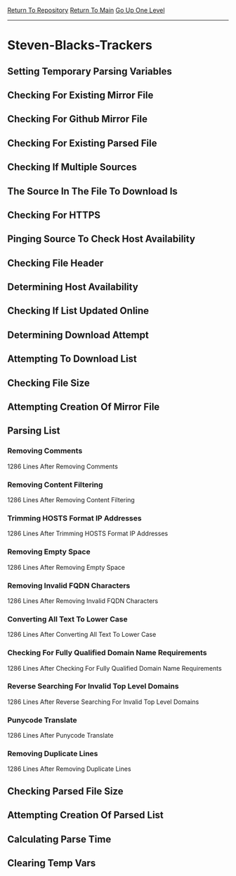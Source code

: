 [Return To Repository](https://github.com/deathbybandaid/piholeparser/)
[Return To Main](https://github.com/deathbybandaid/piholeparser/blob/master/RecentRunLogs/Mainlog.md)
[Go Up One Level](https://github.com/deathbybandaid/piholeparser/blob/master/RecentRunLogs/TopLevelScripts/30-Processing-External-Blacklists.md)
____________________________________
# Steven-Blacks-Trackers
## Setting Temporary Parsing Variables
## Checking For Existing Mirror File
## Checking For Github Mirror File
## Checking For Existing Parsed File
## Checking If Multiple Sources
## The Source In The File To Download Is
## Checking For HTTPS
## Pinging Source To Check Host Availability
## Checking File Header
## Determining Host Availability
## Checking If List Updated Online
## Determining Download Attempt
## Attempting To Download List
## Checking File Size
## Attempting Creation Of Mirror File
## Parsing List
### Removing Comments
1286 Lines After Removing Comments
### Removing Content Filtering
1286 Lines After Removing Content Filtering
### Trimming HOSTS Format IP Addresses
1286 Lines After Trimming HOSTS Format IP Addresses
### Removing Empty Space
1286 Lines After Removing Empty Space
### Removing Invalid FQDN Characters
1286 Lines After Removing Invalid FQDN Characters
### Converting All Text To Lower Case
1286 Lines After Converting All Text To Lower Case
### Checking For Fully Qualified Domain Name Requirements
1286 Lines After Checking For Fully Qualified Domain Name Requirements
### Reverse Searching For Invalid Top Level Domains
1286 Lines After Reverse Searching For Invalid Top Level Domains
### Punycode Translate
1286 Lines After Punycode Translate
### Removing Duplicate Lines
1286 Lines After Removing Duplicate Lines
## Checking Parsed File Size
## Attempting Creation Of Parsed List
## Calculating Parse Time
## Clearing Temp Vars
